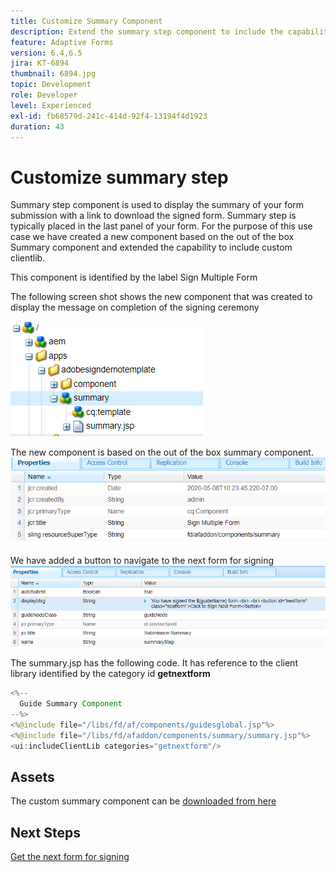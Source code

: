 ```yaml
---
title: Customize Summary Component
description: Extend the summary step component to include the capability to navigate to the next form in the package.
feature: Adaptive Forms
version: 6.4,6.5
jira: KT-6894
thumbnail: 6894.jpg
topic: Development
role: Developer
level: Experienced
exl-id: fb68579d-241c-414d-92f4-13194f4d1923
duration: 43
---
```

# Customize summary step

Summary step component is used to display the summary of your form submission with a link to download the signed form. Summary step is typically placed in the last panel of your form. 
For the purpose of this use case we have created a new component based on the out of the box Summary component and extended the capability to include custom clientlib.

This component is identified by the label Sign Multiple Form

The following screen shot shows the new component that was created to display the message on completion of the signing ceremony

![summary component](assets/summary.PNG)

The new component is based on the out of the box summary component.
![component-prop](assets/componentprop.PNG)

We have added a button to navigate to the next form for signing
![template-code](assets/template-code.PNG)

The summary.jsp has the following code. It has reference to the client library identified by the category id **getnextform** 

```java
<%--
  Guide Summary Component
--%>
<%@include file="/libs/fd/af/components/guidesglobal.jsp"%>
<%@include file="/libs/fd/afaddon/components/summary/summary.jsp"%>
<ui:includeClientLib categories="getnextform"/>

```

## Assets

The custom summary component can be [downloaded from here](assets/custom-summary-step.zip)

## Next Steps

[Get the next form for signing](./create-client-lib.md)